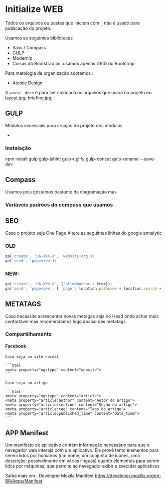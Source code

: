 # Initialize WEB

Todos os arquivos ou pastas que iniciem com `_` não é usado para publicação do projeto.


Usamos as seguintes bibliotecas

* Sass / Compass
* GULP
* Moderniz
* Coisas do Bootstrap ps: usamos apenas GRID do Bootstrap


Para metologia de organização adotamos :
* Atomic Design

A `pasta _docs` é para ser colocada os arquivos que usará no projeto ex: layout.jpg, briefing.jpg,

## GULP
	
 Módulos excessiais para criação do projeto dos módulos.

- 

### Instalação
npm install gulp gulp-jshint gulp-uglify gulp-concat gulp-rename --save-dev


## Compass
Usamos pois gostamos bastante da diagramação mas
### Variáveis padrões do compass que usamos


## SEO
Caso o projeto seja One Page Altere as seguintes linhas do google annalytic  

### OLD

```js
ga('create', 'UA-XXX-X', 'website.org');
ga('send', 'pageview');
```
### NEW:

```js
ga('create', 'UA-XXX-X', {'allowAnchor': true});
ga('send', 'pageview', { 'page': location.pathname + location.search + locat
```

## METATAGS

Caso necessite acrescentar novas metagas seja  no Head onde achar mais confortável mas recomendamos logo abaixo das metatags

### Compartilhamento
#### Facebook
	
	Caso seja um site normal
	
	```html 
	<meta property="og:type" content="website">
	```
	
	Caso seja um artigo
	
	```html
	<meta property="og:type" content="article">
	<meta property="article:author" content="Autor do artigo">
	<meta property="article:section" content="Seção do artigo">
	<meta property="article:tag" content="Tags do artigo">
	<meta property="article:published_time" content="date_time">
	```

## APP Manifest

Um manifesto de aplicativo contém informação necessário para que o navegador web interaja com um aplicativo. Ele provê tanto elementos para serem lidos por humanos (um nome, um conjunto de ícones, uma descrição; possivelmente em várias línguas) quanto elementos para serem lidos por máquinas, que permite ao navegador exibir e executar aplicativos

Saiba mais em : Developer Mozila Manifest https://developer.mozilla.org/pt-BR/Apps/Manifest